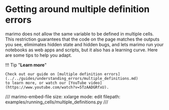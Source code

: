 # Getting around multiple definition errors

marimo does not allow the same variable to be defined in multiple cells. This
restriction guarantees that the code on the page matches the outputs you see,
elimimates hidden state and hidden bugs, and lets marimo run your notebooks as
web apps and scripts, but it also has a learning curve. Here are some tips to
help you adapt.

!!! Tip "**Learn more**"

    Check out our guide on [multiple definition errors](../../guides/understanding_errors/multiple_definitions.md)
    to learn more, or watch our [YouTube video](https://www.youtube.com/watch?v=5TzAADGRfxU).

/// marimo-embed-file
    size: xxlarge
    mode: edit
    filepath: examples/running_cells/multiple_definitions.py
///
